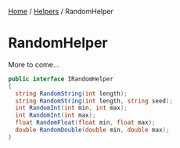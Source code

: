 [Home](/README.md) / [Helpers](/docs/helpers/README.md) / RandomHelper

# RandomHelper
More to come...

```cs
public interface IRandomHelper
{
  string RandomString(int length);
  string RandomString(int length, string seed);
  int RandomInt(int min, int max);
  int RandomInt(int max);
  float RandomFloat(float min, float max);
  double RandomDouble(double min, double max);
}
```